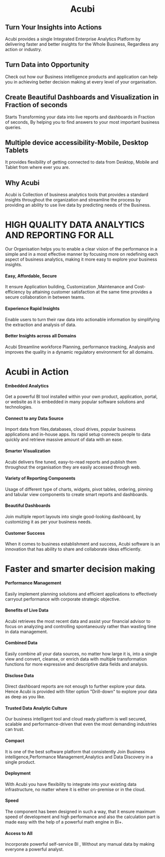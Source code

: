                           

<center><h1>  Acubi </h1></center> 


## Turn Your Insights into Actions 
Acubi provides a single Integrated Enterprise Analytics Platform by delivering faster and better insights for the Whole Business, Regardless any action or industry.

## Turn Data into Opportunity

Check out how our Business intelligence products and application can help you in achieving better decision making at every level of your organisation.

## Create Beautiful Dashboards and Visualization in Fraction of seconds

Starts Transforming your data into live reports and dashboards in Fraction of seconds, By helping you to find answers to your most important business queries.

## Multiple device accessibility-Mobile, Desktop Tablets

It provides flexibility of getting connected to data from Desktop, Mobile and Tablet from where ever you are.

## Why Acubi                                   

Acubi is Collection of business analytics tools that provides a standard insights throughout the organization and streamline the process by providing an ability to use live data by predicting needs of the Business. 

# HIGH QUALITY DATA ANALYTICS AND REPORTING FOR ALL

Our Organisation helps you to enable a clear vision of the performance in a simple and in a most effective manner by focusing more on redefining each aspect of business analytics, making it more easy to explore your business insights.

####   Easy, Affordable, Secure

It ensure Application building, Customization ,Maintenance and Cost-efficiency by attaining customer satisfaction at the same time provides a secure collaboration in between teams.

#### Experience Rapid Insights

Enable users to turn their raw data into actionable information by simplifying the extraction and analysis of data.

#### Better Insights across all Domains

Acubi Streamline workforce Planning, performance tracking, Analysis and improves the quality in a dynamic regulatory environment for all domains.

# Acubi in Action 

#### Embedded Analytics

Get a powerful BI tool installed within your own product, application, portal, or website as it is embedded in many popular software solutions and technologies.

#### Connect to any Data Source

Import data from files,databases, cloud drives, popular business applications and in-house apps. Its rapid setup connects people to data quickly and retrieve massive amount of data with an ease.

#### Smarter Visualization

Acubi delivers fine tuned, easy-to-read reports and publish them throughout the organisation they are easily accessed through web.

#### Variety of Reporting Components

Usage of different type of charts, widgets, pivot tables, ordering, pinning and tabular view components to create smart reports and dashboards.

#### Beautiful Dashboards

Join multiple report layouts into single good-looking dashboard, by customizing it as per your business needs.

#### Customer Success

When it comes to business establishment and success, Acubi software is an innovation that has ability to share and collaborate ideas efficiently.


# Faster and smarter decision making

#### Performance Management
Easily implement planning solutions and efficient applications to effectively carryout performance with corporate strategic objective. 

#### Benefits of Live Data
Acubi retrieves the most recent data and assist your financial advisor to focus on analyzing and controlling spontaneously rather than wasting time in data management.

#### Combined Data
Easily combine all your data sources, no matter how large it is, into a single view and convert, cleanse, or enrich data with multiple transformation functions for more expressive and descriptive data fields and analysis.

#### Disclose Data
Direct dashboard reports are not enough to further explore your data. Hence Acubi is provided with filter option "Drill-down" to explore your data as deep as you like.

#### Trusted Data Analytic Culture
Our business intelligent tool and cloud ready platform is well secured, scalable and performance-driven that even the most demanding industries can trust.


#### Compact
It is one of the best software platform that consistently Join Business intelligence,Performance Management,Analytics and Data Discovery in a single product.

#### Deployment

With Acubi you have flexibility to integrate into your existing data infrastructure, no matter where it is either on-premise or in the cloud.

#### Speed

The component has been designed in such a way, that it ensure maximum speed of development and high performance and also the calculation part is made easy with the help of a powerful math engine in Bi+.


#### Access to All

Incorporate powerful self-service BI , Without any manual data by making everyone a powerful analyst.





<!--stackedit_data:
eyJoaXN0b3J5IjpbLTEwODA2NDk1MTgsNDI0MzU3ODMxXX0=
-->